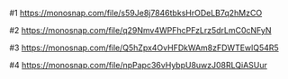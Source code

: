 #1
https://monosnap.com/file/s59Je8j7846tbksHrODeLB7q2hMzCO

#2
https://monosnap.com/file/q29Nmv4WPFhcPFzLrz5drLmC0cNFyN

#3
https://monosnap.com/file/Q5hZpx4OvHFDkWAm8zFDWTEwlQ54R5

#4
https://monosnap.com/file/npPapc36vHybpU8uwzJ08RLQiASUur
